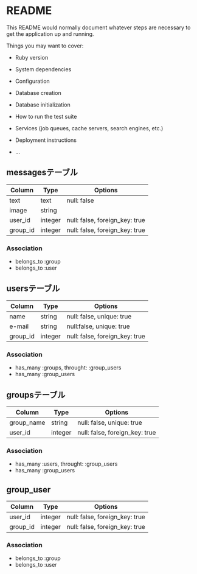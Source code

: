 # README

This README would normally document whatever steps are necessary to get the
application up and running.

Things you may want to cover:

* Ruby version

* System dependencies

* Configuration

* Database creation

* Database initialization

* How to run the test suite

* Services (job queues, cache servers, search engines, etc.)

* Deployment instructions

* ...

## messagesテーブル

|Column|Type|Options|
|------|----|-------|
|text|text|null: false|
|image|string|
|user_id|integer|null: false, foreign_key: true|
|group_id|integer|null: false, foreign_key: true|
### Association
- belongs_to :group
- belongs_to :user

## usersテーブル
|Column|Type|Options|
|------|----|-------|
|name|string|null: false, unique: true|
|e-mail|string|null:false, unique: true|
|group_id|integer|null: false, foreign_key: true|
### Association
- has_many :groups, throught: :group_users
- has_many :group_users

## groupsテーブル
|Column|Type|Options|
|------|----|-------|
|group_name|string|null: false, unique: true|
|user_id|integer|null: false, foreign_key: true|
### Association
- has_many :users, throught: :group_users
- has_many :group_users

## group_user
Column|Type|Options|
|------|----|-------|
|user_id|integer|null: false, foreign_key: true|
|group_id|integer|null: false, foreign_key: true|
### Association
- belongs_to :group
- belongs_to :user
